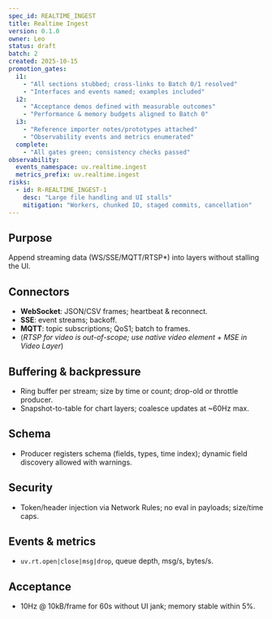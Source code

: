 ```yaml
---
spec_id: REALTIME_INGEST
title: Realtime Ingest
version: 0.1.0
owner: Leo
status: draft
batch: 2
created: 2025-10-15
promotion_gates:
  i1:
    - "All sections stubbed; cross-links to Batch 0/1 resolved"
    - "Interfaces and events named; examples included"
  i2:
    - "Acceptance demos defined with measurable outcomes"
    - "Performance & memory budgets aligned to Batch 0"
  i3:
    - "Reference importer notes/prototypes attached"
    - "Observability events and metrics enumerated"
  complete:
    - "All gates green; consistency checks passed"
observability:
  events_namespace: uv.realtime.ingest
  metrics_prefix: uv.realtime.ingest
risks:
  - id: R-REALTIME_INGEST-1
    desc: "Large file handling and UI stalls"
    mitigation: "Workers, chunked IO, staged commits, cancellation"
---
```


## Purpose
Append streaming data (WS/SSE/MQTT/RTSP*) into layers without stalling the UI.

## Connectors
- **WebSocket**: JSON/CSV frames; heartbeat & reconnect.
- **SSE**: event streams; backoff.
- **MQTT**: topic subscriptions; QoS1; batch to frames.
- (*RTSP for video is out-of-scope; use native video element + MSE in Video Layer*)

## Buffering & backpressure
- Ring buffer per stream; size by time or count; drop-old or throttle producer.
- Snapshot-to-table for chart layers; coalesce updates at ~60Hz max.

## Schema
- Producer registers schema (fields, types, time index); dynamic field discovery allowed with warnings.

## Security
- Token/header injection via Network Rules; no eval in payloads; size/time caps.

## Events & metrics
- `uv.rt.open|close|msg|drop`, queue depth, msg/s, bytes/s.

## Acceptance
- 10Hz @ 10kB/frame for 60s without UI jank; memory stable within 5%.
